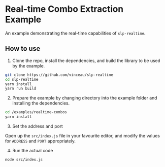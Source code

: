 # Real-time Combo Extraction Example

An example demonstrating the real-time capabilities of `slp-realtime`.

## How to use

1. Clone the repo, install the dependencies, and build the library to be used by the example.

```bash
git clone https://github.com/vinceau/slp-realtime
cd slp-realtime
yarn install
yarn run build
```

2. Prepare the example by changing directory into the example folder and installing the dependencies. 

```bash
cd /examples/realtime-combos
yarn install
```

3. Set the address and port

Open up the `src/index.js` file in your favourite editor, and modify the values for `ADDRESS` and `PORT` appropriately.

4. Run the actual code

```bash
node src/index.js
```
